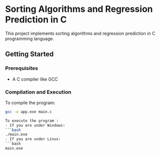 # Sorting Algorithms and Regression Prediction in C

This project implements sorting algorithms and regression prediction in C programming language.

## Getting Started

### Prerequisites
- A C compiler like GCC

### Compilation and Execution

To compile the program:
```bash
gcc -o app.exe main.c

To execute the program :
- If you are under Windows:
```bash
./main.exe
- If you are under Linux:
```bash
main.exe

